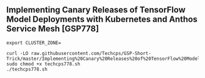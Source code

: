 ## Implementing Canary Releases of TensorFlow Model Deployments with Kubernetes and Anthos Service Mesh [GSP778]

```
export CLUSTER_ZONE=

curl -LO raw.githubusercontent.com/Techcps/GSP-Short-Trick/master/Implementing%20Canary%20Releases%20of%20TensorFlow%20Model%20Deployments%20with%20Kubernetes%20and%20Anthos%20Service%20Mesh/techcps778.sh
sudo chmod +x techcps778.sh
./techcps778.sh


```
